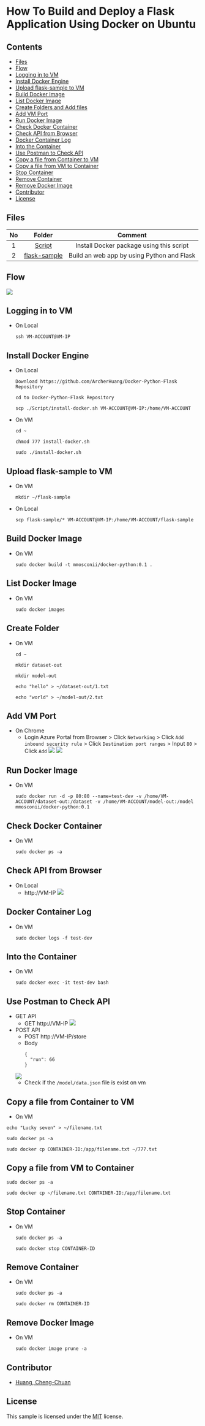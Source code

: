 # How To Build and Deploy a Flask Application Using Docker on Ubuntu

## Contents
- [Files](#files)
- [Flow](#flow)
- [Logging in to VM](#logging-in-to-vm)
- [Install Docker Engine](#install-docker-engine)
- [Upload flask-sample to VM](#upload-flask-sample-to-vm)
- [Build Docker Image](#build-docker-image)
- [List Docker Image](#list-docker-image)
- [Create Folders and Add files](#create-folder)
- [Add VM Port](#add-vm-port)
- [Run Docker Image](#run-docker-image)
- [Check Docker Container](#check-docker-container)
- [Check API from Browser](#check-api-from-browser)
- [Docker Container Log](#docker-container-log)
- [Into the Container](#into-the-container)
- [Use Postman to Check API](#use-postman-to-check-api)
- [Copy a file from Container to VM](#copy-a-file-from-container-to-vm)
- [Copy a file from VM to Container](#copy-a-file-from-vm-to-container)
- [Stop Container](#stop-container)
- [Remove Container](#remove-container)
- [Remove Docker Image](#remove-docker-image)
- [Contributor](#contributor)
- [License](#license)

## Files
| No |  Folder   |   Comment    |
|:----:|:-------------:|:---:|
|  1 |      [Script](https://github.com/ArcherHuang/Docker-Python-Flask/tree/main/Script)      | Install Docker package using this script |
|  2 | [flask-sample](https://github.com/ArcherHuang/Docker-Python-Flask/tree/main/flask-sample) | Build an web app by using Python and Flask |

## Flow
![](./Images/flow.png)

## Logging in to VM
* On Local
  ```
  ssh VM-ACCOUNT@VM-IP
  ```

## Install Docker Engine
* On Local
  ```
  Download https://github.com/ArcherHuang/Docker-Python-Flask Repository
  
  cd to Docker-Python-Flask Repository
  
  scp ./Script/install-docker.sh VM-ACCOUNT@VM-IP:/home/VM-ACCOUNT
  ```
* On VM
  ```
  cd ~
  
  chmod 777 install-docker.sh

  sudo ./install-docker.sh
  ```

## Upload flask-sample to VM
* On VM
  ```
  mkdir ~/flask-sample
  ```
* On Local
  ```
  scp flask-sample/* VM-ACCOUNT@VM-IP:/home/VM-ACCOUNT/flask-sample
  ```

## Build Docker Image
* On VM
  ```
  sudo docker build -t mmosconii/docker-python:0.1 .
  ```

## List Docker Image
* On VM
  ```
  sudo docker images
  ```

## Create Folder
* On VM
  ```
  cd ~

  mkdir dataset-out

  mkdir model-out

  echo "hello" > ~/dataset-out/1.txt

  echo "world" > ~/model-out/2.txt
  ```

## Add VM Port
* On Chrome
  * Login Azure Portal from Browser > Click `Networking` > Click `Add inbound security rule` > Click `Destination port ranges` > Input `80` > Click `Add`
  ![](./Images/Port1.png)
  ![](./Images/Port2.png)

## Run Docker Image
* On VM
  ```
  sudo docker run -d -p 80:80 --name=test-dev -v /home/VM-ACCOUNT/dataset-out:/dataset -v /home/VM-ACCOUNT/model-out:/model mmosconii/docker-python:0.1
  ```

## Check Docker Container
* On VM
  ```
  sudo docker ps -a
  ```

## Check API from Browser
* On Local
  * http://VM-IP
  ![](./Images/check-api.png)

## Docker Container Log
* On VM
  ```
  sudo docker logs -f test-dev
  ```

## Into the Container
* On VM
  ```
  sudo docker exec -it test-dev bash
  ```

## Use Postman to Check API
* GET API
  * GET http://VM-IP
  ![](./Images/Postman-GET-API.png)
* POST API
  * POST http://VM-IP/store
  * Body
    ```
    {
      "run": 66
    }
    ```
  ![](./Images/Postman-POST-API.png)
  * Check if the `/model/data.json` file is exist on vm

## Copy a file from Container to VM
* On VM
```
echo "Lucky seven" > ~/filename.txt

sudo docker ps -a

sudo docker cp CONTAINER-ID:/app/filename.txt ~/777.txt
```

## Copy a file from VM to Container
```
sudo docker ps -a

sudo docker cp ~/filename.txt CONTAINER-ID:/app/filename.txt 
```

## Stop Container
* On VM
  ```
  sudo docker ps -a
  
  sudo docker stop CONTAINER-ID
  ```

## Remove Container
* On VM
  ```
  sudo docker ps -a
  
  sudo docker rm CONTAINER-ID
  ```

## Remove Docker Image
* On VM
  ```
  sudo docker image prune -a
  ```

## Contributor
* [Huang, Cheng-Chuan](https://github.com/ArcherHuang)

## License
This sample is licensed under the [MIT](./LICENSE) license.
